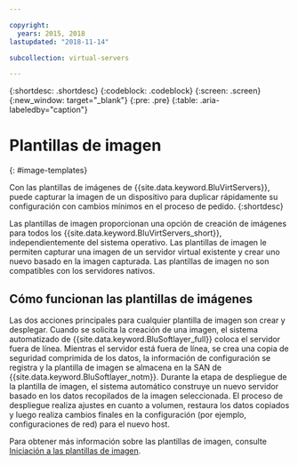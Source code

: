 ```yaml
---

copyright:
  years: 2015, 2018
lastupdated: "2018-11-14"

subcollection: virtual-servers

---
```


{:shortdesc: .shortdesc}
{:codeblock: .codeblock}
{:screen: .screen}
{:new_window: target="_blank"}
{:pre: .pre}
{:table: .aria-labeledby="caption"}

# Plantillas de imagen
{: #image-templates}

Con las plantillas de imágenes de {{site.data.keyword.BluVirtServers}}, puede capturar la imagen de un dispositivo para duplicar rápidamente su configuración con cambios mínimos en el proceso de pedido.
{:shortdesc}

Las plantillas de imagen proporcionan una opción de creación de imágenes para todos los {{site.data.keyword.BluVirtServers_short}}, independientemente del sistema operativo. Las plantillas de imagen le permiten capturar una imagen de un servidor virtual existente y crear uno nuevo basado en la imagen capturada. Las plantillas de imagen no son compatibles con los servidores nativos.

## Cómo funcionan las plantillas de imágenes
Las dos acciones principales para cualquier plantilla de imagen son crear y desplegar. Cuando se solicita la creación de una imagen, el sistema automatizado de {{site.data.keyword.BluSoftlayer_full}} coloca el servidor fuera de línea. Mientras el servidor está fuera de línea, se crea una copia de seguridad comprimida de los datos, la información de configuración se registra y la plantilla de imagen se almacena en la SAN de {{site.data.keyword.BluSoftlayer_notm}}. Durante la etapa de despliegue de la plantilla de imagen, el sistema automático construye un nuevo servidor basado en los datos recopilados de la imagen seleccionada. El proceso de despliegue realiza ajustes en cuanto a volumen, restaura los datos copiados y luego realiza cambios finales en la configuración (por ejemplo, configuraciones de red) para el nuevo host.

Para obtener más información sobre las plantillas de imagen, consulte [Iniciación a las plantillas de imagen](/docs/infrastructure/image-templates?topic=image-templates-getting-started-with-image-templates).
